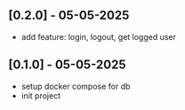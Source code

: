 ## [0.2.0] - 05-05-2025

-   add feature: login, logout, get logged user

## [0.1.0] - 05-05-2025

-   setup docker compose for db
-   init project
